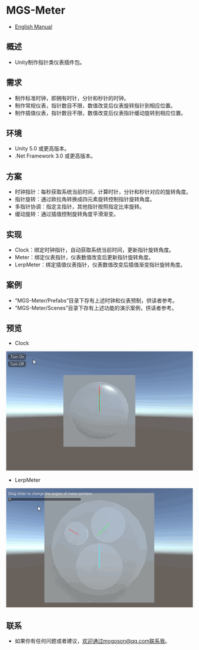 ﻿# MGS-Meter
- [English Manual](./README.md)

## 概述
- Unity制作指针类仪表插件包。

## 需求
- 制作标准时钟，即拥有时针，分针和秒针的时钟。
- 制作常规仪表，指针数目不限，数值改变后仪表旋转指针到相应位置。
- 制作插值仪表，指针数目不限，数值改变后仪表指针缓动旋转到相应位置。

## 环境
- Unity 5.0 或更高版本。
- .Net Framework 3.0 或更高版本。

## 方案
- 时钟指针：每秒获取系统当前时间，计算时针，分针和秒针对应的旋转角度。
- 指针旋转：通过欧拉角转换成四元素旋转控制指针旋转角度。
- 多指针协调：指定主指针，其他指针按照指定比率旋转。
- 缓动旋转：通过插值控制旋转角度平滑渐变。

## 实现
- Clock：绑定时钟指针，自动获取系统当前时间，更新指针旋转角度。
- Meter：绑定仪表指针，仪表数值改变后更新指针旋转角度。
- LerpMeter：绑定插值仪表指针，仪表数值改变后插值渐变指针旋转角度。

## 案例
- “MGS-Meter/Prefabs”目录下存有上述时钟和仪表预制，供读者参考。
- “MGS-Meter/Scenes”目录下存有上述功能的演示案例，供读者参考。

## 预览
- Clock

![Clock](./Attachments/README_Image/Clock.gif)﻿

- LerpMeter

![LerpMeter](./Attachments/README_Image/LerpMeter.gif)﻿

## 联系
- 如果你有任何问题或者建议，欢迎通过mogoson@qq.com联系我。